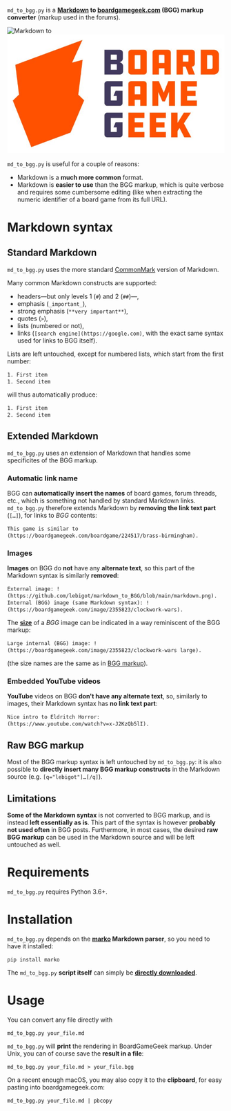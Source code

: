 `md_to_bgg.py` is a **[Markdown](https://en.wikipedia.org/wiki/Markdown) to [boardgamegeek.com](https://boardgamegeek.com) (BGG) markup converter** (markup used in the forums).

![Markdown](Images/markdown.png) to ![BGG](Images/bgg.jpg)

`md_to_bgg.py` is useful for a couple of reasons:

- Markdown is a **much more common** format.
- Markdown is **easier to use** than the BGG markup, which is quite verbose and requires some cumbersome editing (like when extracting the numeric identifier of a board game from its full URL).

# Markdown syntax

## Standard Markdown

`md_to_bgg.py` uses the more standard [CommonMark](https://commonmark.org) version of Markdown.

Many common Markdown constructs are supported:

- headers—but only levels 1 (`#`) and 2 (`##`)—,
- emphasis (`_important_`),
- strong emphasis (`**very important**`),
- quotes (`>`),
- lists (numbered or not),
- links (`[search engine](https://google.com)`, with the exact same syntax used for links to BGG itself).

Lists are left untouched, except for numbered lists, which start from the first number:
```
1. First item
1. Second item
```
will thus automatically produce:
```
1. First item
2. Second item
```

## Extended Markdown

`md_to_bgg.py` uses an extension of Markdown that handles some specificites of the BGG markup.

### Automatic link name

BGG can **automatically insert the names** of board games, forum threads, etc., which is something not handled by standard Markdown links. `md_to_bgg.py` therefore extends Markdown by **removing the link text part** (`[…]`), for links to _BGG_ contents:
```
This game is similar to (https://boardgamegeek.com/boardgame/224517/brass-birmingham).
```

### Images

**Images** on BGG do **not** have any **alternate text**, so this part of the Markdown syntax is similarly **removed**:
```
External image: !(https://github.com/lebigot/markdown_to_BGG/blob/main/markdown.png).
Internal (BGG) image (same Markdown syntax): !(https://boardgamegeek.com/image/2355823/clockwork-wars).
```

The [**size**](https://boardgamegeek.com/wiki/page/Forum_Formatting#toc17) of a _BGG_ image can be indicated in a way reminiscent of the BGG markup:
```
Large internal (BGG) image: !(https://boardgamegeek.com/image/2355823/clockwork-wars large).
```
(the size names are the same as in [BGG markup](https://boardgamegeek.com/wiki/page/Wiki_Image_Sizes#)).

### Embedded YouTube videos

**YouTube** videos on BGG **don't have any alternate text**, so, similarly to images, their Markdown syntax has **no link text part**:
```
Nice intro to Eldritch Horror:
(https://www.youtube.com/watch?v=x-J2KzQb5lI).
```

## Raw BGG markup

Most of the BGG markup syntax is left untouched by `md_to_bgg.py`: it is also possible to **directly insert many BGG markup constructs** in the Markdown source (e.g. `[q="lebigot"]…[/q]`). 

## Limitations

**Some of the Markdown syntax** is not converted to BGG markup, and is instead **left essentially as is**. This part of the syntax is however **probably not used often** in BGG posts. Furthermore, in most cases, the desired **raw BGG markup** can be used in the Markdown source and will be left untouched as well.

# Requirements

`md_to_bgg.py` requires Python 3.6+.

# Installation

`md_to_bgg.py` depends on the **[marko](https://github.com/frostming/marko) Markdown parser**, so you need to have it installed:
```
pip install marko
```

The `md_to_bgg.py` **script itself** can simply be **[directly downloaded](md_to_bgg.py)**.

# Usage

You can convert any file directly with
```
md_to_bgg.py your_file.md
```

`md_to_bgg.py` will **print** the rendering in BoardGameGeek markup. Under Unix, you can of course save the **result in a file**:
```
md_to_bgg.py your_file.md > your_file.bgg
```
On a recent enough macOS, you may also copy it to the **clipboard**, for easy pasting into boardgamegeek.com:
```
md_to_bgg.py your_file.md | pbcopy
```

